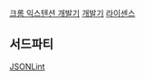 [크롬 익스텐션 개발기](https://medium.com/wantedjobs/%ED%81%AC%EB%A1%AC-%EC%9D%B5%EC%8A%A4%ED%85%90%EC%85%98-%EA%B0%9C%EB%B0%9C%EA%B8%B0-feat-manifest-v3-d9120d8de70)
[개발기](https://80000coding.oopy.io/34a2083b-c159-4524-b5f2-750d3ab4fbba)
[라이센스](https://nx006.tistory.com/26)

## 서드파티

[JSONLint](https://jsonlint.com/)
